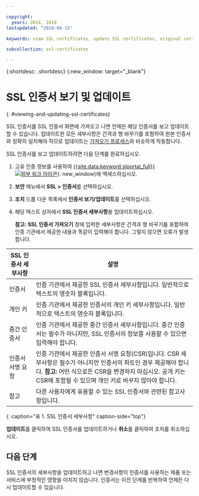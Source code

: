```yaml
---

copyright:
  years: 2014, 2018
lastupdated: "2018-08-15"

keywords: view SSL certificates, update SSL certificates, original certificates

subcollection: ssl-certificates

---
```


{:shortdesc: .shortdesc}
{:new_window: target="_blank"}

# SSL 인증서 보기 및 업데이트
{: #viewing-and-updating-ssl-certificates}


SSL 인증서를 SSL 인증서 화면에 가져오고 나면 언제든 해당 인증서를 보고 업데이트할 수 있습니다. 업데이트한 모든 세부사항은 간격과 행 바꾸기를 포함하여 원본 인증서와 정확히 일치해야 하므로 업데이트는 [가져오기 프로세스](/docs/infrastructure/ssl-certificates?topic=ssl-certificates-importing-ssl-certificates)와 비슷하게 작동합니다.

SSL 인증서를 보고 업데이트하려면 다음 단계를 완료하십시오.

1. 고유 인증 정보를 사용하여 [{{site.data.keyword.slportal_full}} ![외부 링크 아이콘](../../icons/launch-glyph.svg "외부 링크 아이콘")](https://control.softlayer.com/){: new_window}에 액세스하십시오.
2. **보안** 메뉴에서 **SSL > 인증서**를 선택하십시오.
2. **조치** 드롭 다운 목록에서 **인증서 보기/업데이트**를 선택하십시오.
3. 해당 텍스트 상자에서 **SSL 인증서 세부사항**을 업데이트하십시오.

   **참고:** **SSL 인증서 가져오기** 창에 입력한 세부사항은 간격과 행 바꾸기를 포함하여 인증 기관에서 제공한 내용과 똑같이 입력해야 합니다. 그렇지 않으면 오류가 발생합니다.

| SSL 인증서 세부사항     |설명 |
| --------------------------- | ----------- |
|인증서                  |인증 기관에서 제공한 SSL 인증서 세부사항입니다. 일반적으로 텍스트의 영숫자 블록입니다.|
|개인 키                  |인증 기관에서 제공한 인증서의 개인 키 세부사항입니다. 일반적으로 텍스트의 영숫자 블록입니다.|
|중간 인증서     |인증 기관에서 제공한 중간 인증서 세부사항입니다. 중간 인증서는 필수가 아니지만, SSL 인증서의 정보를 사용할 수 있으면 입력해야 합니다.|
|인증서 서명 요청  |인증 기관에서 제공한 인증서 서명 요청(CSR)입니다. CSR 세부사항은 필수가 아니지만 인증서의 파트인 경우 제공해야 합니다. **참고:** 어떤 식으로든 CSR을 변경하지 마십시오. 공개 키는 CSR에 포함될 수 있으며 개인 키로 바꾸지 않아야 합니다.|
|참고                        |다른 사용자에게 유용할 수 있는 SSL 인증서와 관련된 참고사항입니다.|
{: caption="표 1. SSL 인증서 세부사항" caption-side="top"}

**업데이트**를 클릭하여 SSL 인증서를 업데이트하거나 **취소**를 클릭하여 조치를 취소하십시오.

## 다음 단계

SSL 인증서의 세부사항을 업데이트하고 나면 변경사항이 인증서를 사용하는 제품 또는 서비스에 부정적인 영향을 미치지 않습니다. 인증서는 이전 단계를 반복하여 언제든 다시 업데이트할 수 있습니다.
